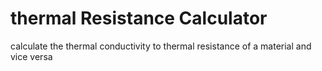 # thermal Resistance Calculator
calculate the thermal conductivity to thermal resistance of a material and vice versa
